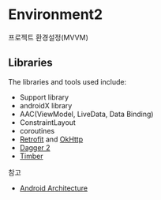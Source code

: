 # Environment2
프로젝트 환경설정(MVVM)
## Libraries

The libraries and tools used include:

- Support library
- androidX library
- AAC(ViewModel, LiveData, Data Binding) 
- ConstraintLayout
- coroutines
- [Retrofit](http://square.github.io/retrofit/) and [OkHttp](https://github.com/square/okhttp)
- [Dagger 2](http://google.github.io/dagger/)
- [Timber](https://github.com/JakeWharton/timber)


참고
- [Android Architecture](https://github.com/android/architecture-samples/tree/dev_dagger-android-reactive)

 

 
